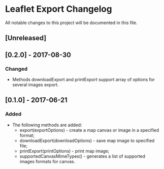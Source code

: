 # Leaflet Export Changelog
All notable changes to this project will be documented in this file.

## [Unreleased]

## [0.2.0] - 2017-08-30
### Changed
* Methods downloadExport and printExport support array of options for several images export.

## [0.1.0] - 2017-06-21
### Added
* The following methods are added:
    * export(exportOptions) - create a map canvas or image in a specified format;
    * downloadExport(downloadOptions) - save map image to specified file;
    * printExport(printOptions) - print map image;
    * supportedCanvasMimeTypes() - generates a list of supported images formats for canvas.
